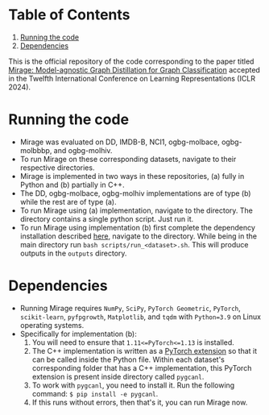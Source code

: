 
# Table of Contents

1.  [Running the code](#org8ab739a)
2.  [Dependencies](#orgd6b9c53)

This is the official repository of the code corresponding to the paper titled
[Mirage: Model-agnostic Graph Distillation for Graph Classification](https://openreview.net/forum?id=78iGZdqxYY)
accepted in the Twelfth International Conference on Learning
Representations (ICLR 2024).


<a id="org8ab739a"></a>

# Running the code

-   Mirage was evaluated on DD, IMDB-B, NCI1, ogbg-molbace, ogbg-molbbbp,
    and ogbg-molhiv.
-   To run Mirage on these corresponding datasets,
    navigate to their respective directories.
-   Mirage is implemented in two
    ways in these repositories, (a) fully in Python and (b) partially in
    C++.
-   The DD, ogbg-molbace, ogbg-molhiv implementations are of type (b)
    while the rest are of type (a).
-   To run Mirage using (a) implementation, navigate to the
    directory. The directory contains a single python script. Just run it.
-   To run Mirage using implementation (b) first complete the dependency
    installation described [here](#orgd306116), navigate to the
    directory. While being in the main directory run `bash
      scripts/run_<dataset>.sh`. This will produce outputs in the
    `outputs` directory.


<a id="orgd6b9c53"></a>

# Dependencies

-   Running Mirage requires `NumPy`, `SciPy`, `PyTorch Geometric`, `PyTorch`,
    `scikit-learn`, `pyfpgrowth`, `Matplotlib`, and `tqdm` with `Python=3.9` on Linux
    operating systems.
-   <a id="orgd306116"></a>Specifically for implementation (b):
    1.  You will need to ensure that `1.11<=PyTorch<=1.13` is installed.
    2.  The C++ implementation is written as a [PyTorch extension](https://docs.w3cub.com/pytorch/cpp_extension) so that
        it can be called inside the Python file. Within each dataset's
        corresponding folder that has a C++ implementation, this PyTorch
        extension is present inside directory called `pygcanl`.
    3.  To work with `pygcanl`, you need to install it. Run the following
        command: `$ pip install -e pygcanl`.
    4.  If this runs without errors, then that's it, you can run Mirage now.


